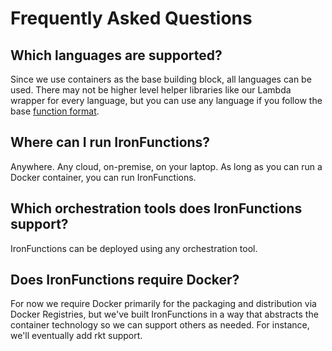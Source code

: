 # Frequently Asked Questions

## Which languages are supported?

Since we use containers as the base building block, all languages can be used. There may not be higher level 
helper libraries like our Lambda wrapper for every language, but you can use any language if you follow the 
base [function format](function-format.md).

## Where can I run IronFunctions?

Anywhere. Any cloud, on-premise, on your laptop. As long as you can run a Docker container, you can run IronFunctions.

## Which orchestration tools does IronFunctions support?

IronFunctions can be deployed using any orchestration tool.

## Does IronFunctions require Docker?

For now we require Docker primarily for the packaging and distribution via Docker Registries, 
but we've built IronFunctions in a way that abstracts the container technology so we can support others as
needed. For instance, we'll eventually add rkt support.
